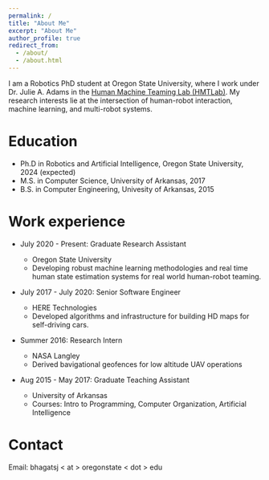 ```yaml
---
permalink: /
title: "About Me"
excerpt: "About Me"
author_profile: true
redirect_from: 
  - /about/
  - /about.html
---
```


I am a Robotics PhD student at Oregon State University, where I work under Dr. Julie A. Adams in the [Human Machine Teaming Lab (HMTLab)](http://research.engr.oregonstate.edu/hmtl/). My research interests lie at the intersection of human-robot interaction, machine learning, and multi-robot systems.


Education
======
* Ph.D in Robotics and Artificial Intelligence, Oregon State University, 2024 (expected)
* M.S. in Computer Science, University of Arkansas, 2017
* B.S. in Computer Engineering, Univesity of Arkansas, 2015

Work experience
======
* July 2020 - Present: Graduate Research Assistant
  * Oregon State University
  * Developing robust machine learning methodologies and real time human state estimation systems for real world human-robot teaming.
  
* July 2017 - July 2020: Senior Software Engineer
  * HERE Technologies
  * Developed algorithms and infrastructure for building HD maps for self-driving cars.

* Summer 2016: Research Intern
  * NASA Langley
  * Derived bavigational geofences for low altitude UAV operations
  
* Aug 2015 - May 2017: Graduate Teaching Assistant
  * University of Arkansas
  * Courses: Intro to Programming, Computer Organization, Artificial Intelligence

Contact
======
Email: bhagatsj < at > oregonstate < dot > edu